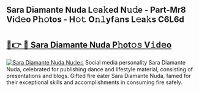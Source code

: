 ## Sara Diamante Nuda L𝚎a𝚔ed N𝚞𝚍e - Part-Mr8 Vi𝚍𝚎o P𝚑𝚘tos - H𝚘𝚝 O𝚗𝚕yf𝚊ns L𝚎a𝚔s C6L6d

# <h2><a href="http://kfcirrp.oniu.top/?m=Sara+Diamante+Nuda">🔗👉 🔴 Sara Diamante Nuda P𝚑ot𝚘𝚜 V𝚒d𝚎o</a></h2>

[![Sara Diamante Nuda Nu𝚍e𝚜](https://i.imgur.com/0qMVB7G.gif)](http://kfcirrp.oniu.top/?m=Sara+Diamante+Nuda)
Social media personality Sara Diamante Nuda, celebrated for publishing dance and lifestyle material, consisting of presentations and blogs. Gifted fire eater Sara Diamante Nuda, famed for their exceptional skills and accomplishments in consuming fire safely.  
